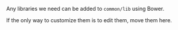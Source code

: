 Any libraries we need can be added to `common/lib` using Bower.

If the only way to customize them is to edit them, move them here.
